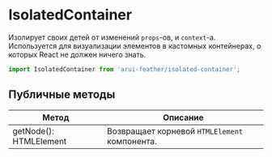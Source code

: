 # IsolatedContainer

Изолирует своих детей от изменений `props`-ов, и `context`-а.
Используется для визуализации элементов в кастомных контейнерах,
о которых React не должен ничего знать.

```javascript
import IsolatedContainer from 'arui-feather/isolated-container';
```






## Публичные методы
| Метод  | Описание |
| ------ | -------- |
| getNode(): HTMLElement | Возвращает корневой `HTMLElement` компонента. |









